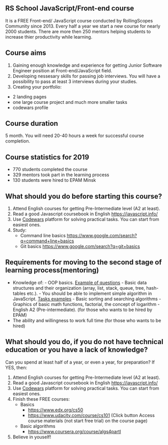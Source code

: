 ## RS School JavaScript/Front-end course

It is a FREE Front-end/ JavaScript course conducted by RollingScopes Community since 2013.
Every half a year we start a new course for nearly 2000 students. There are more then 250 mentors helping students to increase thier productivity while learning.

## Course aims

1. Gaining enough knowledge and experience for getting Junior Software Engineer position at Front-end/JavaScript field.
2. Developing nessesary skills for passing job interviews. You will have a possibility to pass at least 3 interviews during your studies.
3. Creating your portfolio:

- 2 landing pages
- one large course project and much more smaller tasks
- codewars profile

## Course duration

5 month. You will need 20-40 hours a week for successful course completion.

## Course statistics for 2019

- 770 students completed the course
- 329 mentors took part in the learning process
- 130 students were hired to EPAM Minsk

## What should you do before starting this course?

1. Attend English courses for getting Pre-Intermediate level (A2 at least).
2. Read a good Javascript coursebook in English https://javascript.info/
3. Use [Codewars](http://www.codewars.com/dashboard) platform for solving practical tasks. You can start from easiest ones.
4. Study:
   - Command line basics https://www.google.com/search?q=command+line+basics
   - Git basics https://www.google.com/search?q=git+basics

## Requirements for moving to the second stage of learning process(mentoring)

- Knowledge of: - OOP basics. [Example of questions](https://habr.com/en/post/345658/) - Basic data structures and their organization (array, list, stack, queue, tree, hash-tables etc.). - You should be able to implement simple algorithm in JavaScript. [Tasks examples](http://www.codewars.com/kata/search/java?q=&r%5B%5D=-7&tags=Algorithms&beta=false) - Basic sorting and searching algorithms - Graphics of basic math functions, factorial, the concept of logarithm - English A2 (Pre-intermediate). (for those who wants to be hired by EPAM)
- The ability and willingness to work full time (for those who wants to be hired)

## What should you do, if you do not have technical education or you have a lack of knowledge?

Can you spend at least half of a year, or even a year, for preparation?
If YES, then:

1. Attend English courses for getting Pre-Intermediate level (A2 at least).
2. Read a good Javascript coursebook in English https://javascript.info/
3. Use [Codewars](http://www.codewars.com/dashboard) platform for solving practical tasks. You can start from easiest ones.
4. Finish these FREE courses:
   - Basics
     - https://www.edx.org/cs50
     - https://www.udacity.com/course/cs101 (Click button Access course materials (not start free trial) on the course page)
   - Basic algorithms
     - https://www.coursera.org/course/algs4partI
5. Believe in youself!
